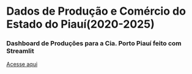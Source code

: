 ﻿# Dados de Produção e Comércio do Estado do Piauí(2020-2025)

<h3>Dashboard de Produções para a Cia. Porto Piauí feito com Streamlit</h3>


<p><a href="https://comercial-piaui-dados.streamlit.app/" target="_blank" rel="noopener noreferrer" >Acesse aqui</a></p>
